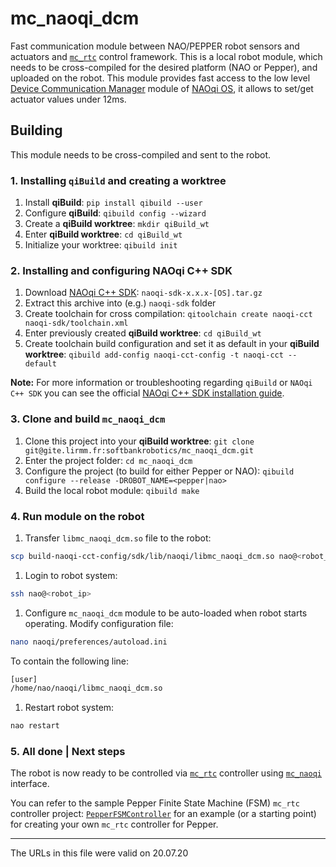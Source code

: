# mc_naoqi_dcm

Fast communication module between NAO/PEPPER robot sensors and actuators and [`mc_rtc`](https://jrl-umi3218.github.io/mc_rtc/index.html) control framework.
This is a local robot module, which needs to be cross-compiled for the desired platform (NAO or Pepper), and uploaded on the robot. This module provides fast access to the low level [Device Communication Manager](https://developer.softbankrobotics.com/pepper-naoqi-25/naoqi-developer-guide/naoqi-apis/dcm) module of [NAOqi OS](https://developer.softbankrobotics.com/pepper-naoqi-25), it allows to set/get actuator values under 12ms.

## Building

This module needs to be cross-compiled and sent to the robot.

### 1. Installing `qiBuild` and creating a worktree

1. Install **qiBuild**: `pip install qibuild --user`
1. Configure **qiBuild**: `qibuild config --wizard`
1. Create a **qiBuild worktree**: `mkdir qiBuild_wt`
1. Enter **qiBuild worktree**: `cd qiBuild_wt`
1. Initialize your worktree: `qibuild init`

### 2. Installing and configuring NAOqi C++ SDK

1. Download [NAOqi C++ SDK](https://developer.softbankrobotics.com/pepper-naoqi-25-downloads-linux): `naoqi-sdk-x.x.x-[OS].tar.gz`
1. Extract this archive into (e.g.) `naoqi-sdk` folder
1. Create toolchain for cross compilation: `qitoolchain create naoqi-cct naoqi-sdk/toolchain.xml`
1. Enter previously created **qiBuild worktree**: `cd qiBuild_wt`
1. Create toolchain build configuration and set it as default in your **qiBuild worktree**: `qibuild add-config naoqi-cct-config -t naoqi-cct --default`

**Note:** For more information or troubleshooting regarding `qiBuild` or `NAOqi C++ SDK` you can see the official [NAOqi C++ SDK installation guide](https://developer.softbankrobotics.com/pepper-naoqi-25/naoqi-developer-guide/sdks/c-sdk/c-sdk-installation-guide).

### 3. Clone and build `mc_naoqi_dcm`

1. Clone this project into your **qiBuild worktree**: `git clone git@gite.lirmm.fr:softbankrobotics/mc_naoqi_dcm.git`
1. Enter the project folder: `cd mc_naoqi_dcm`
1. Configure the project (to build for either Pepper or NAO): `qibuild configure --release -DROBOT_NAME=<pepper|nao>`
1. Build the local robot module: `qibuild make`

### 4. Run module on the robot

1. Transfer `libmc_naoqi_dcm.so` file to the robot:
```bash
scp build-naoqi-cct-config/sdk/lib/naoqi/libmc_naoqi_dcm.so nao@<robot_ip>:/home/nao/naoqi/
```
1. Login to robot system:
```bash
ssh nao@<robot_ip>
```
1. Configure `mc_naoqi_dcm` module to be auto-loaded when robot starts operating. Modify configuration file:
```bash
nano naoqi/preferences/autoload.ini
```
To contain the following line:
```bash
[user]
/home/nao/naoqi/libmc_naoqi_dcm.so
```
1. Restart robot system:
```bash
nao restart
```

### 5. All done | Next steps
The robot is now ready to be controlled via [`mc_rtc`](https://jrl-umi3218.github.io/mc_rtc/index.html) controller using [`mc_naoqi`](https://gite.lirmm.fr/multi-contact/mc_naoqi) interface.

You can refer to the sample Pepper Finite State Machine (FSM) `mc_rtc` controller  project: [`PepperFSMController`](https://gite.lirmm.fr/mc-controllers/pepperfsmcontroller) for an example (or a starting point) for creating your own `mc_rtc` controller for Pepper.

---
The URLs in this file were valid on 20.07.20
